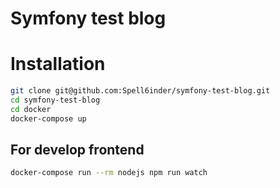 Symfony test blog
=================

# Installation
```bash
git clone git@github.com:Spell6inder/symfony-test-blog.git
cd symfony-test-blog
cd docker
docker-compose up
```

## For develop frontend

```bash
docker-compose run --rm nodejs npm run watch
```
